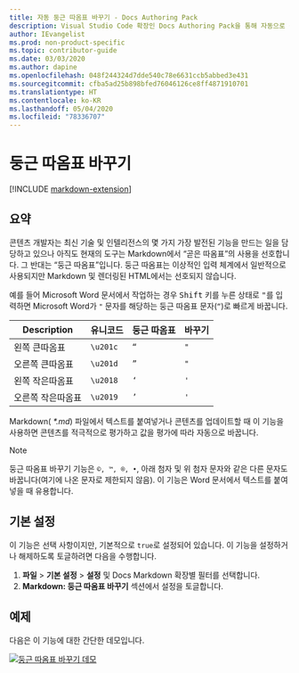 ```yaml
---
title: 자동 둥근 따옴표 바꾸기 - Docs Authoring Pack
description: Visual Studio Code 확장인 Docs Authoring Pack을 통해 자동으로 둥근 따옴표를 바꾸는 방법을 알아봅니다.
author: IEvangelist
ms.prod: non-product-specific
ms.topic: contributor-guide
ms.date: 03/03/2020
ms.author: dapine
ms.openlocfilehash: 048f244324d7dde540c78e6631ccb5abbed3e431
ms.sourcegitcommit: cfba5ad25b898bfed76046126ce8ff4871910701
ms.translationtype: HT
ms.contentlocale: ko-KR
ms.lasthandoff: 05/04/2020
ms.locfileid: "78336707"
---
```

# <a name="smart-quote-replacement"></a>둥근 따옴표 바꾸기

[!INCLUDE [markdown-extension](includes/markdown-extension.md)]

## <a name="summary"></a>요약

콘텐츠 개발자는 최신 기술 및 인텔리전스의 몇 가지 가장 발전된 기능을 만드는 일을 담당하고 있으나 아직도 현재의 도구는 Markdown에서 “곧은 따옴표”의 사용을 선호합니다. 그 반대는 “둥근 따옴표”입니다. 둥근 따옴표는 이상적인 입력 체계에서 일반적으로 사용되지만 Markdown 및 렌더링된 HTML에서는 선호되지 않습니다.

예를 들어 Microsoft Word 문서에서 작업하는 경우 <kbd>Shift</kbd> 키를 누른 상태로 <kbd>"</kbd>를 입력하면 Microsoft Word가 `"` 문자를 해당하는 둥근 따옴표 문자(`“`)로 빠르게 바꿉니다.

| Description        | 유니코드  | 둥근 따옴표 | 바꾸기 |
|--------------------|----------|-------------|-------------|
| 왼쪽 큰따옴표  | `\u201c` | `“`         | `"`         |
| 오른쪽 큰따옴표 | `\u201d` | `”`         | `"`         |
| 왼쪽 작은따옴표  | `\u2018` | `‘`         | `'`         |
| 오른쪽 작은따옴표 | `\u2019` | `’`         | `'`         |

Markdown( *\*.md*) 파일에서 텍스트를 붙여넣거나 콘텐츠를 업데이트할 때 이 기능을 사용하면 콘텐츠를 적극적으로 평가하고 값을 평가에 따라 자동으로 바꿉니다.

> [!NOTE]
> 둥근 따옴표 바꾸기 기능은 `©, ™, ®, •`, 아래 첨자 및 위 첨자 문자와 같은 다른 문자도 바꿉니다(여기에 나온 문자로 제한되지 않음). 이 기능은 Word 문서에서 텍스트를 붙여넣을 때 유용합니다.

## <a name="preferences"></a>기본 설정

이 기능은 선택 사항이지만, 기본적으로 `true`로 설정되어 있습니다. 이 기능을 설정하거나 해제하도록 토글하려면 다음을 수행합니다.

1. **파일** > **기본 설정** > **설정** 및 Docs Markdown 확장별 필터를 선택합니다. 
1. **Markdown: 둥근 따옴표 바꾸기** 섹션에서 설정을 토글합니다.

## <a name="in-action"></a>예제

다음은 이 기능에 대한 간단한 데모입니다.

[![둥근 따옴표 바꾸기 데모](media/replace-smart-quotes.gif)](media/replace-smart-quotes.gif#lightbox)
